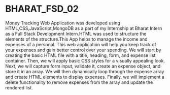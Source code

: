 # BHARAT_FSD_02
Money Tracking Web Application was developed using HTML,CSS,JavaScript,MongoDB as a part of my Internship at Bharat Intern as a Full Stack Development Intern.HTML was used to structure the elements of the structure.This App helps to manage the income and expenses of a personal.
This web application will help you keep track of your expenses and gain better control over your spending.
We will start by creating the basic HTML file with a title, heading, form, and expense list container. Then, we will apply basic CSS styles for a visually appealing look. Next, we will capture form input, validate it, create an expense object, and store it in an array. We will then dynamically loop through the expense array and create HTML elements to display expenses. Finally, we will implement a delete functionality to remove expenses from the array and update the rendered list.
